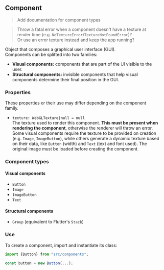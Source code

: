 ## Component

> Add documentation for component types

> Throw a fatal error when a component doesn't have a texture at render time (e.g. `NoTextureError`/`TextureNotFoundError`)?  
> Or use an error texture instead and keep the app running?

Object that composes a graphical user interface (GUI).  
Components can be splitted into two families:
- **Visual components:** components that are part of the UI visible to the user.
- **Structural components:** invisible components that help visual components determine their final position in the GUI.

### Properties

These properties or their use may differ depending on the component family.

- `texture: WebGLTexture|null = null`  
The texture used to render this component. **This must be present when rendering the component**, otherwise the renderer will throw an error.  
Some visual components require the texture to be provided on creation (e.g. `Image`, `ImageButton`), while others generate a dynamic texture based on their data, like `Button` (width) and `Text` (text and font used). The original image must be loaded before creating the component.  

### Component types

#### Visual components

- `Button`
- `Image`
- `ImageButton`
- `Text`

#### Structural components

- `Group` (equivalent to Flutter's `Stack`)

### Use

To create a component, import and instantiate its class:
```js
import {Button} from "src/components";

const button = new Button(...);
```